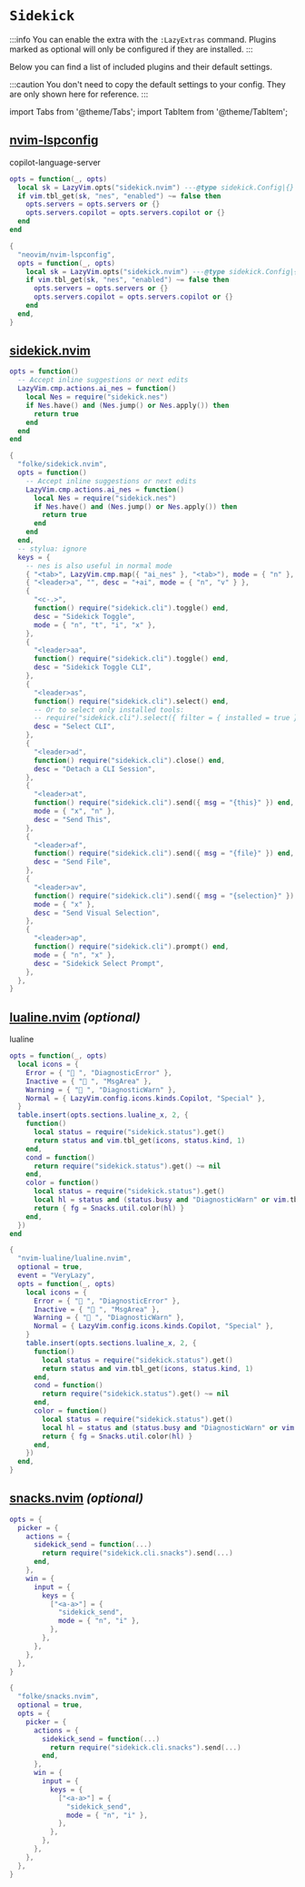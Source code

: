 # `Sidekick`

<!-- plugins:start -->

:::info
You can enable the extra with the `:LazyExtras` command.
Plugins marked as optional will only be configured if they are installed.
:::

Below you can find a list of included plugins and their default settings.

:::caution
You don't need to copy the default settings to your config.
They are only shown here for reference.
:::

import Tabs from '@theme/Tabs';
import TabItem from '@theme/TabItem';

## [nvim-lspconfig](https://github.com/neovim/nvim-lspconfig)

 copilot-language-server


<Tabs>

<TabItem value="opts" label="Options">

```lua
opts = function(_, opts)
  local sk = LazyVim.opts("sidekick.nvim") ---@type sidekick.Config|{}
  if vim.tbl_get(sk, "nes", "enabled") ~= false then
    opts.servers = opts.servers or {}
    opts.servers.copilot = opts.servers.copilot or {}
  end
end
```

</TabItem>


<TabItem value="code" label="Full Spec">

```lua
{
  "neovim/nvim-lspconfig",
  opts = function(_, opts)
    local sk = LazyVim.opts("sidekick.nvim") ---@type sidekick.Config|{}
    if vim.tbl_get(sk, "nes", "enabled") ~= false then
      opts.servers = opts.servers or {}
      opts.servers.copilot = opts.servers.copilot or {}
    end
  end,
}
```

</TabItem>

</Tabs>

## [sidekick.nvim](https://github.com/folke/sidekick.nvim)

<Tabs>

<TabItem value="opts" label="Options">

```lua
opts = function()
  -- Accept inline suggestions or next edits
  LazyVim.cmp.actions.ai_nes = function()
    local Nes = require("sidekick.nes")
    if Nes.have() and (Nes.jump() or Nes.apply()) then
      return true
    end
  end
end
```

</TabItem>


<TabItem value="code" label="Full Spec">

```lua
{
  "folke/sidekick.nvim",
  opts = function()
    -- Accept inline suggestions or next edits
    LazyVim.cmp.actions.ai_nes = function()
      local Nes = require("sidekick.nes")
      if Nes.have() and (Nes.jump() or Nes.apply()) then
        return true
      end
    end
  end,
  -- stylua: ignore
  keys = {
    -- nes is also useful in normal mode
    { "<tab>", LazyVim.cmp.map({ "ai_nes" }, "<tab>"), mode = { "n" }, expr = true },
    { "<leader>a", "", desc = "+ai", mode = { "n", "v" } },
    {
      "<c-.>",
      function() require("sidekick.cli").toggle() end,
      desc = "Sidekick Toggle",
      mode = { "n", "t", "i", "x" },
    },
    {
      "<leader>aa",
      function() require("sidekick.cli").toggle() end,
      desc = "Sidekick Toggle CLI",
    },
    {
      "<leader>as",
      function() require("sidekick.cli").select() end,
      -- Or to select only installed tools:
      -- require("sidekick.cli").select({ filter = { installed = true } })
      desc = "Select CLI",
    },
    {
      "<leader>ad",
      function() require("sidekick.cli").close() end,
      desc = "Detach a CLI Session",
    },
    {
      "<leader>at",
      function() require("sidekick.cli").send({ msg = "{this}" }) end,
      mode = { "x", "n" },
      desc = "Send This",
    },
    {
      "<leader>af",
      function() require("sidekick.cli").send({ msg = "{file}" }) end,
      desc = "Send File",
    },
    {
      "<leader>av",
      function() require("sidekick.cli").send({ msg = "{selection}" }) end,
      mode = { "x" },
      desc = "Send Visual Selection",
    },
    {
      "<leader>ap",
      function() require("sidekick.cli").prompt() end,
      mode = { "n", "x" },
      desc = "Sidekick Select Prompt",
    },
  },
}
```

</TabItem>

</Tabs>

## [lualine.nvim](https://github.com/nvim-lualine/lualine.nvim) _(optional)_

 lualine


<Tabs>

<TabItem value="opts" label="Options">

```lua
opts = function(_, opts)
  local icons = {
    Error = { " ", "DiagnosticError" },
    Inactive = { " ", "MsgArea" },
    Warning = { " ", "DiagnosticWarn" },
    Normal = { LazyVim.config.icons.kinds.Copilot, "Special" },
  }
  table.insert(opts.sections.lualine_x, 2, {
    function()
      local status = require("sidekick.status").get()
      return status and vim.tbl_get(icons, status.kind, 1)
    end,
    cond = function()
      return require("sidekick.status").get() ~= nil
    end,
    color = function()
      local status = require("sidekick.status").get()
      local hl = status and (status.busy and "DiagnosticWarn" or vim.tbl_get(icons, status.kind, 2))
      return { fg = Snacks.util.color(hl) }
    end,
  })
end
```

</TabItem>


<TabItem value="code" label="Full Spec">

```lua
{
  "nvim-lualine/lualine.nvim",
  optional = true,
  event = "VeryLazy",
  opts = function(_, opts)
    local icons = {
      Error = { " ", "DiagnosticError" },
      Inactive = { " ", "MsgArea" },
      Warning = { " ", "DiagnosticWarn" },
      Normal = { LazyVim.config.icons.kinds.Copilot, "Special" },
    }
    table.insert(opts.sections.lualine_x, 2, {
      function()
        local status = require("sidekick.status").get()
        return status and vim.tbl_get(icons, status.kind, 1)
      end,
      cond = function()
        return require("sidekick.status").get() ~= nil
      end,
      color = function()
        local status = require("sidekick.status").get()
        local hl = status and (status.busy and "DiagnosticWarn" or vim.tbl_get(icons, status.kind, 2))
        return { fg = Snacks.util.color(hl) }
      end,
    })
  end,
}
```

</TabItem>

</Tabs>

## [snacks.nvim](https://github.com/folke/snacks.nvim) _(optional)_

<Tabs>

<TabItem value="opts" label="Options">

```lua
opts = {
  picker = {
    actions = {
      sidekick_send = function(...)
        return require("sidekick.cli.snacks").send(...)
      end,
    },
    win = {
      input = {
        keys = {
          ["<a-a>"] = {
            "sidekick_send",
            mode = { "n", "i" },
          },
        },
      },
    },
  },
}
```

</TabItem>


<TabItem value="code" label="Full Spec">

```lua
{
  "folke/snacks.nvim",
  optional = true,
  opts = {
    picker = {
      actions = {
        sidekick_send = function(...)
          return require("sidekick.cli.snacks").send(...)
        end,
      },
      win = {
        input = {
          keys = {
            ["<a-a>"] = {
              "sidekick_send",
              mode = { "n", "i" },
            },
          },
        },
      },
    },
  },
}
```

</TabItem>

</Tabs>

<!-- plugins:end -->
